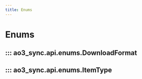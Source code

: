 ```yaml
---
title: Enums
---
```


# Enums

## ::: ao3_sync.api.enums.DownloadFormat

## ::: ao3_sync.api.enums.ItemType
